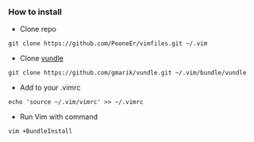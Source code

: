 ### How to install ###

* Clone repo

```
git clone https://github.com/PeoneEr/vimfiles.git ~/.vim
```

* Clone [vundle](https://github.com/gmarik/vundle)

```
git clone https://github.com/gmarik/vundle.git ~/.vim/bundle/vundle
```

* Add to your .vimrc

```
echo 'source ~/.vim/vimrc' >> ~/.vimrc
```

* Run Vim with command

```
vim +BundleInstall
```
